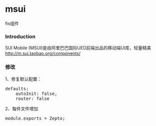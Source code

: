 # msui
fis组件

### Introduction
SUI Mobile (MSUI)是由阿里巴巴国际UED前端出品的移动端UI库，轻量精美 http://m.sui.taobao.org/components/

### 修改
1、修复默认配置：
<pre>
defaults: 
    autoInit: false, 
    router: false
</pre>

2、每件文件增加
<pre>
module.exports = Zepto;
</pre>
